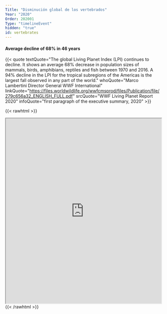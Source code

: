 ```yaml
---
Title: "Disminución global de los vertebrados"
Year: "2020"
Order: 202001
Type: "timelineEvent"
hidden: "true"
id: vertebrates
---
```


#### Average decline of 68% in 46 years

{{< quote textQuote="The global Living Planet Index (LPI) continues to decline. It shows an average 68% decrease in population sizes of mammals, birds, amphibians, reptiles and fish between 1970 and 2016. A 94% decline in the LPI for the tropical subregions of the Americas is the largest fall observed in any part of the world." whoQuote="Marco Lambertini Director General WWF International" linkQuote="https://files.worldwildlife.org/wwfcmsprod/files/Publication/file/279c656a32_ENGLISH_FULL.pdf"  srcQuote="WWF Living Planet Report 2020" infoQuote="first paragraph of the executive summary, 2020" >}}

{{< rawhtml >}}
 <iframe src="https://ourworldindata.org/grapher/global-living-planet-index" width="100%" height="600rem"></iframe>
{{< /rawhtml >}}